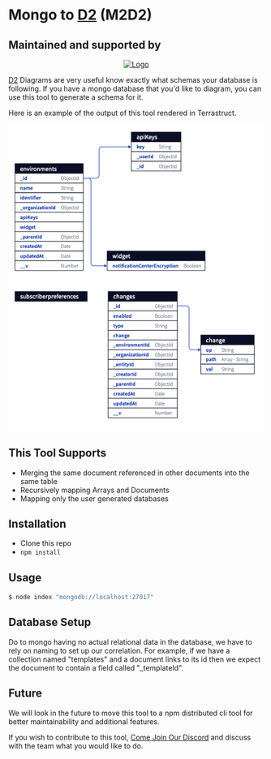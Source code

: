 # Mongo to [D2](https://github.com/terrastruct/d2#related) (M2D2)

## Maintained and supported by

<div align="center">
  <a href="https://novu.co" target="_blank">
  <picture>
    <source media="(prefers-color-scheme: dark)" srcset="https://user-images.githubusercontent.com/2233092/213641039-220ac15f-f367-4d13-9eaf-56e79433b8c1.png">
    <img src="https://user-images.githubusercontent.com/2233092/213641043-3bbb3f21-3c53-4e67-afe5-755aeb222159.png" width="280" alt="Logo"/>
  </picture>
  </a>
</div>

[D2](https://github.com/terrastruct/d2) Diagrams are very useful know exactly what schemas your database is following.
If you have a mongo database that you'd like to diagram, you can use this tool to generate a schema for it.

Here is an example of the output of this tool rendered in Terrastruct. 

![Example](./example.png)

## This Tool Supports
- Merging the same document referenced in other documents into the same table
- Recursively mapping Arrays and Documents
- Mapping only the user generated databases

## Installation

- Clone this repo
- `npm install`

## Usage

```sh
$ node index "mongodb://localhost:27017"
```

## Database Setup

Do to mongo having no actual relational data in the database,
we have to rely on naming to set up our correlation.
For example, if we have a collection named "templates" and a document links to its id 
then we expect the document to contain a field called "_templateId".

## Future

We will look in the future to move this tool to a npm distributed cli tool for better maintainability
and additional features.
 
If you wish to contribute to this tool, <a href="https://discord.novu.co">Come Join Our Discord</a> 
and discuss with the team what you would like to do. 

